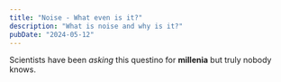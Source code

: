 ```yaml
---
title: "Noise - What even is it?"
description: "What is noise and why is it?"
pubDate: "2024-05-12"
---
```


Scientists have been _asking_ this questino for **millenia** but truly nobody knows.
